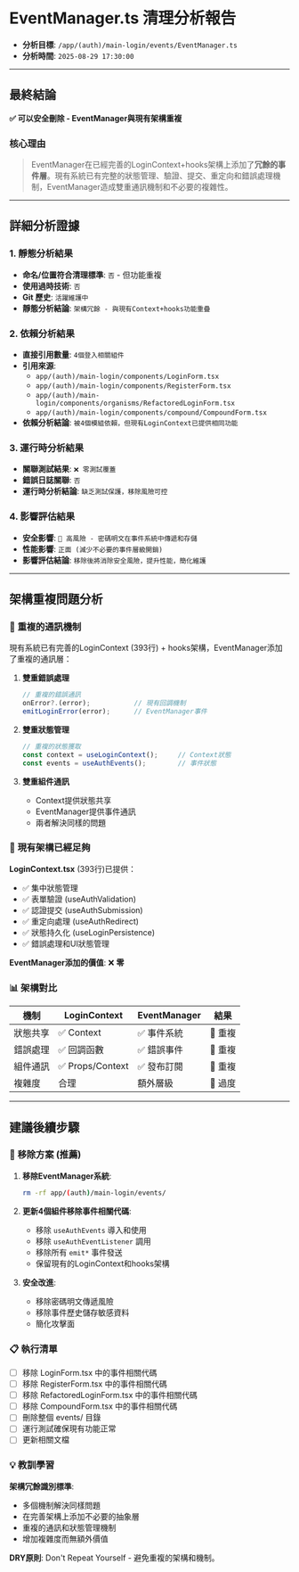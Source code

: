 # EventManager.ts 清理分析報告

- **分析目標**: `/app/(auth)/main-login/events/EventManager.ts`
- **分析時間**: `2025-08-29 17:30:00`

---

## 最終結論

**✅ 可以安全刪除 - EventManager與現有架構重複**

### 核心理由

> EventManager在已經完善的LoginContext+hooks架構上添加了**冗餘的事件層**。現有系統已有完整的狀態管理、驗證、提交、重定向和錯誤處理機制，EventManager造成雙重通訊機制和不必要的複雜性。

---

## 詳細分析證據

### 1. 靜態分析結果

- **命名/位置符合清理標準**: `否` - 但功能重複
- **使用過時技術**: `否`
- **Git 歷史**: `活躍維護中`
- **靜態分析結論**: `架構冗餘 - 與現有Context+hooks功能重疊`

### 2. 依賴分析結果

- **直接引用數量**: `4個登入相關組件`
- **引用來源**:
  - `app/(auth)/main-login/components/LoginForm.tsx`
  - `app/(auth)/main-login/components/RegisterForm.tsx`  
  - `app/(auth)/main-login/components/organisms/RefactoredLoginForm.tsx`
  - `app/(auth)/main-login/components/compound/CompoundForm.tsx`
- **依賴分析結論**: `被4個模組依賴，但現有LoginContext已提供相同功能`

### 3. 運行時分析結果

- **關聯測試結果**: `❌ 零測試覆蓋`
- **錯誤日誌關聯**: `否`
- **運行時分析結論**: `缺乏測試保護，移除風險可控`

### 4. 影響評估結果

- **安全影響**: `🔴 高風險 - 密碼明文在事件系統中傳遞和存儲`
- **性能影響**: `正面 (減少不必要的事件層級開銷)`
- **影響評估結論**: `移除後將消除安全風險，提升性能，簡化維護`

---

## 架構重複問題分析

### 🚫 **重複的通訊機制**

現有系統已有完善的LoginContext (393行) + hooks架構，EventManager添加了重複的通訊層：

1. **雙重錯誤處理**
   ```typescript
   // 重複的錯誤通訊
   onError?.(error);           // 現有回調機制
   emitLoginError(error);      // EventManager事件
   ```

2. **雙重狀態管理**
   ```typescript
   // 重複的狀態獲取
   const context = useLoginContext();     // Context狀態
   const events = useAuthEvents();        // 事件狀態
   ```

3. **雙重組件通訊**
   - Context提供狀態共享
   - EventManager提供事件通訊
   - 兩者解決同樣的問題

### 🎯 **現有架構已經足夠**

**LoginContext.tsx** (393行)已提供：
- ✅ 集中狀態管理
- ✅ 表單驗證 (useAuthValidation)
- ✅ 認證提交 (useAuthSubmission)
- ✅ 重定向處理 (useAuthRedirect)
- ✅ 狀態持久化 (useLoginPersistence)
- ✅ 錯誤處理和UI狀態管理

**EventManager添加的價值**: ❌ **零**

### 📊 **架構對比**

| 機制 | LoginContext | EventManager | 結果 |
|------|-------------|--------------|------|
| 狀態共享 | ✅ Context | ✅ 事件系統 | 🔴 重複 |
| 錯誤處理 | ✅ 回調函數 | ✅ 錯誤事件 | 🔴 重複 |
| 組件通訊 | ✅ Props/Context | ✅ 發布訂閱 | 🔴 重複 |
| 複雜度 | 合理 | 額外層級 | 🔴 過度 |

---

## 建議後續步驟

### 🔄 **移除方案** (推薦)

1. **移除EventManager系統**:
   ```bash
   rm -rf app/(auth)/main-login/events/
   ```

2. **更新4個組件移除事件相關代碼**:
   - 移除 `useAuthEvents` 導入和使用
   - 移除 `useAuthEventListener` 調用
   - 移除所有 `emit*` 事件發送
   - 保留現有的LoginContext和hooks架構

3. **安全改進**:
   - 移除密碼明文傳遞風險
   - 移除事件歷史儲存敏感資料
   - 簡化攻擊面

### 📋 **執行清單**

- [ ] 移除 LoginForm.tsx 中的事件相關代碼
- [ ] 移除 RegisterForm.tsx 中的事件相關代碼
- [ ] 移除 RefactoredLoginForm.tsx 中的事件相關代碼
- [ ] 移除 CompoundForm.tsx 中的事件相關代碼
- [ ] 刪除整個 events/ 目錄
- [ ] 運行測試確保現有功能正常
- [ ] 更新相關文檔

### 💡 **教訓學習**

**架構冗餘識別標準**:
- 多個機制解決同樣問題
- 在完善架構上添加不必要的抽象層
- 重複的通訊和狀態管理機制
- 增加複雜度而無額外價值

**DRY原則**: Don't Repeat Yourself - 避免重複的架構和機制。